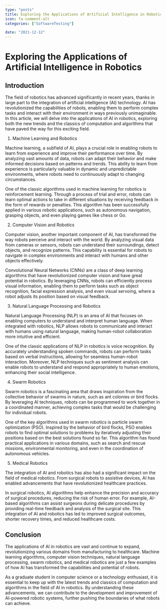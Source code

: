 ```yaml
---
type: "posts"
title: Exploring the Applications of Artificial Intelligence in Robotics
icon: fa-comment-alt
categories: ["SoftwareTesting"]

date: "2021-12-12"
---
```




# Exploring the Applications of Artificial Intelligence in Robotics

## Introduction

The field of robotics has advanced significantly in recent years, thanks in large part to the integration of artificial intelligence (AI) technology. AI has revolutionized the capabilities of robots, enabling them to perform complex tasks and interact with their environment in ways previously unimaginable. In this article, we will delve into the applications of AI in robotics, exploring both the new trends and the classics of computation and algorithms that have paved the way for this exciting field.

1. Machine Learning and Robotics

Machine learning, a subfield of AI, plays a crucial role in enabling robots to learn from experience and improve their performance over time. By analyzing vast amounts of data, robots can adapt their behavior and make informed decisions based on patterns and trends. This ability to learn from experience is particularly valuable in dynamic and unpredictable environments, where robots need to continuously adapt to changing circumstances.

One of the classic algorithms used in machine learning for robotics is reinforcement learning. Through a process of trial and error, robots can learn optimal actions to take in different situations by receiving feedback in the form of rewards or penalties. This algorithm has been successfully applied in various robotic applications, such as autonomous navigation, grasping objects, and even playing games like chess or Go.

2. Computer Vision and Robotics

Computer vision, another important component of AI, has transformed the way robots perceive and interact with the world. By analyzing visual data from cameras or sensors, robots can understand their surroundings, detect objects, and recognize patterns. This capability is essential for robots to navigate in complex environments and interact with humans and other objects effectively.

Convolutional Neural Networks (CNNs) are a class of deep learning algorithms that have revolutionized computer vision and have great potential in robotics. By leveraging CNNs, robots can efficiently process visual information, enabling them to perform tasks such as object recognition, facial expression analysis, and even visual servoing, where a robot adjusts its position based on visual feedback.

3. Natural Language Processing and Robotics

Natural Language Processing (NLP) is an area of AI that focuses on enabling computers to understand and interpret human language. When integrated with robotics, NLP allows robots to communicate and interact with humans using natural language, making human-robot collaboration more intuitive and efficient.

One of the classic applications of NLP in robotics is voice recognition. By accurately understanding spoken commands, robots can perform tasks based on verbal instructions, allowing for seamless human-robot interaction. Moreover, NLP techniques such as sentiment analysis can enable robots to understand and respond appropriately to human emotions, enhancing their social intelligence.

4. Swarm Robotics

Swarm robotics is a fascinating area that draws inspiration from the collective behavior of swarms in nature, such as ant colonies or bird flocks. By leveraging AI techniques, robots can be programmed to work together in a coordinated manner, achieving complex tasks that would be challenging for individual robots.

One of the key algorithms used in swarm robotics is particle swarm optimization (PSO). Inspired by the behavior of bird flocks, PSO enables robots to find optimal solutions to problems by iteratively adjusting their positions based on the best solutions found so far. This algorithm has found practical applications in various domains, such as search and rescue missions, environmental monitoring, and even in the coordination of autonomous vehicles.

5. Medical Robotics

The integration of AI and robotics has also had a significant impact on the field of medical robotics. From surgical robots to assistive devices, AI has enabled advancements that have revolutionized healthcare practices.

In surgical robotics, AI algorithms help enhance the precision and accuracy of surgical procedures, reducing the risk of human error. For example, AI-based algorithms can assist surgeons during delicate procedures by providing real-time feedback and analysis of the surgical site. This integration of AI and robotics has led to improved surgical outcomes, shorter recovery times, and reduced healthcare costs.

## Conclusion

The applications of AI in robotics are vast and continue to expand, revolutionizing various domains from manufacturing to healthcare. Machine learning algorithms, computer vision techniques, natural language processing, swarm robotics, and medical robotics are just a few examples of how AI has transformed the capabilities and potential of robots.

As a graduate student in computer science or a technology enthusiast, it is essential to keep up with the latest trends and classics of computation and algorithms in the field of AI in robotics. By understanding these advancements, we can contribute to the development and improvement of AI-powered robotic systems, further pushing the boundaries of what robots can achieve.